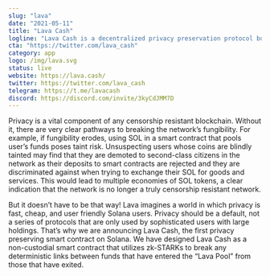 ```yaml
---
slug: "lava"
date: "2021-05-11"
title: "Lava Cash"
logline: "Lava Cash is a decentralized privacy preservation protocol built for the Solana blockchain."
cta: "https://twitter.com/lava_cash"
category: app
logo: /img/lava.svg
status: live
website: https://lava.cash/
twitter: https://twitter.com/lava_cash
telegram: https://t.me/lavacash
discord: https://discord.com/invite/3kyCdJMM7D
---
```


Privacy is a vital component of any censorship resistant blockchain. Without it, there are very clear pathways to breaking the network’s fungibility. For example, if fungibility erodes, using SOL in a smart contract that pools user’s funds poses taint risk. Unsuspecting users whose coins are blindly tainted may find that they are demoted to second-class citizens in the network as their deposits to smart contracts are rejected and they are discriminated against when trying to exchange their SOL for goods and services. This would lead to multiple economies of SOL tokens, a clear indication that the network is no longer a truly censorship resistant network.

But it doesn’t have to be that way! Lava imagines a world in which privacy is fast, cheap, and user friendly Solana users. Privacy should be a default, not a series of protocols that are only used by sophisticated users with large holdings. That’s why we are announcing Lava Cash, the first privacy preserving smart contract on Solana. We have designed Lava Cash as a non-custodial smart contract that utilizes zk-STARKs to break any deterministic links between funds that have entered the “Lava Pool” from those that have exited.
